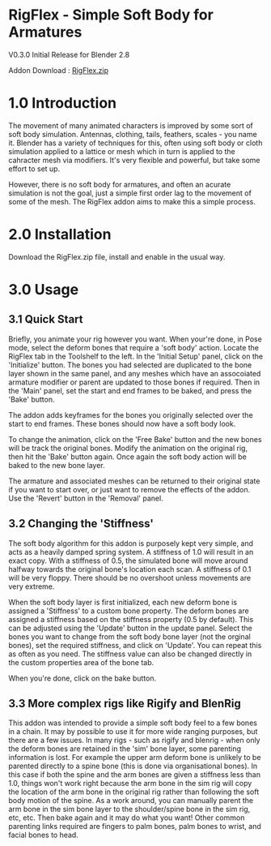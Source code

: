 # RigFlex - Simple Soft Body for Armatures

V0.3.0 Initial Release for Blender 2.8

Addon Download : [RigFlex.zip](https://github.com/nerk987/RigFlex/releases/download/v0.3.0/RigFlex.zip) 

# 1.0 Introduction
The movement of many animated characters is improved by some sort of soft body simulation. Antennas, clothing, tails, feathers, scales - you name it. Blender has a variety of techniques for this, often using soft body or cloth simulation applied to a lattice or mesh which in turn is applied to the cahracter mesh via modifiers. It's very flexible and powerful, but take some effort to set up.

However, there is no soft body for armatures, and often an acurate simulation is not the goal, just a simple first order lag to the movement of some of the mesh. The RigFlex addon aims to make this a simple process. 

# 2.0 Installation

Download the RigFlex.zip file, install and enable in the usual way.

# 3.0 Usage

## 3.1 Quick Start

Briefly, you animate your rig however you want. When your're done, in Pose mode, select the deform bones that require a 'soft body' action. Locate the RigFlex tab in the Toolshelf to the left. In the 'Initial Setup' panel, click on the 'Initialize' button. The bones you had selected are duplicated to the bone layer shown in the same panel, and any meshes which have an assocoiated armature modifier or parent are updated to those bones if required. Then in the 'Main' panel, set the start and end frames to be baked, and press the 'Bake' button.

The addon adds keyframes for the bones you originally selected over the start to end frames. These bones should now have a soft body look. 

To change the animation, click on the 'Free Bake' button and the new bones will be track the original bones. Modify the animation on the original rig, then hit the 'Bake' button again. Once again the soft body action will be baked to the new bone layer.

The armature and associated meshes can be returned to their original state if you want to start over, or just want to remove the effects of the addon. Use the 'Revert' button in the 'Removal' panel.

## 3.2 Changing the 'Stiffness'
The soft body algorithm for this addon is purposely kept very simple, and acts as a heavily damped spring system. A stiffness of 1.0 will result in an exact copy. With a stiffness of 0.5, the simulated bone will move around halfway towards the original bone's location each scan. A stiffness of 0.1 will be very floppy. There should be no overshoot unless movements are very extreme.

When the soft body layer is first initialized, each new deform bone is assigned a 'Stiffness' to a custom bone property. The deform bones are assigned a stiffness  based on the stiffness property (0.5 by default). This can be adjusted using the 'Update' button in the update panel. Select the bones you want to change from the soft body bone layer (not the orginal bones), set the required stiffness, and click on 'Update'. You can repeat this as often as you need.  The stiffness value can also be changed directly in the custom properties area of the bone tab.

When you're done, click on the bake button. 

## 3.3 More complex rigs like Rigify and BlenRig
This addon was intended to provide a simple soft body feel to a few bones in a chain. It may by possible to use it for more wide ranging purposes, but there are a few issues. In many rigs - such as rigify and blenrig - when only the deform bones are retained in the 'sim' bone layer, some parenting information is lost. For example the upper arm deform bone is unlikely to be parented directly to a spine bone (this is done via organisational bones). In this case if both the spine and the arm bones are given a stiffness less than 1.0, things won't work right because the arm bone in the sim rig will copy the location of the arm bone in the original rig rather than following the soft body motion of the spine. As a work around, you can manually parent the arm bone in the sim bone layer to the shoulder/spine bone in the sim rig, etc, etc. Then bake again and it may do what you want! Other common parenting links required are fingers to palm bones, palm bones to wrist, and facial bones to head.



